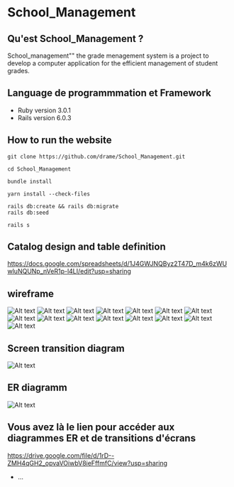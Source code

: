 # School_Management

## Qu'est School_Management ?
School_management"" the grade menagement system is a project to develop a computer application for the efficient management of student grades.																			

## Language de programmmation et Framework
* Ruby version
3.0.1
* Rails version
6.0.3

## How to run the website

``` 
git clone https://github.com/drame/School_Management.git
 
cd School_Management

bundle install

yarn install --check-files

rails db:create && rails db:migrate
rails db:seed

rails s
```

## Catalog design and table definition
https://docs.google.com/spreadsheets/d/1J4GWJNQByz2T47D_m4k6zWUwluNQUNp_nVeR1p-l4LI/edit?usp=sharing

## wireframe
![Alt text](<Page1 .png>)
![Alt text](<Page2 .png>)
![Alt text](Page3.png)
![Alt text](Page4.png)
![Alt text](Page5.png)
![Alt text](Page6.png)
![Alt text](Page7.png)
![Alt text](Page8.png)
![Alt text](Page9.png)
![Alt text](Page10.png)
![Alt text](Page11.png)
![Alt text](Page12.png)
![Alt text](Page13.png)
![Alt text](Page14.png)
![Alt text](Page15.png)

## Screen transition diagram
![Alt text](Mon_ecran_de_transition.png)

## ER diagramm
![Alt text](Ma_ER.png)

## Vous avez là le lien pour accéder aux diagrammes ER et de transitions d'écrans
https://drive.google.com/file/d/1rD--ZMH4qGH2_opvaVOiwbV8ieFffmfC/view?usp=sharing



* ...
